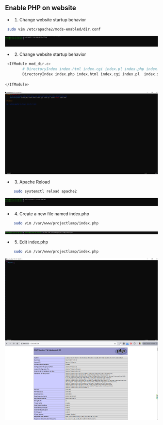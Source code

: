 ## Enable PHP on website

* 1. Change website startup behavior

```bash
 sudo vim /etc/apache2/mods-enabled/dir.conf
```

<img src="../images/virtualhost-directory.PNG" alt="Virtual Host Directory">

* 2. Change website startup behavior

```bash
 <IfModule mod_dir.c>
        # DirectoryIndex index.html index.cgi index.pl index.php index.xhtml index.htm
        DirectoryIndex index.php index.html index.cgi index.pl  index.xhtml index.htm

</IfModule>
```

<img src="../images/directory-index.PNG" alt="Directory Index">


* 3. Apache Reload

```bash
    sudo systemctl reload apache2
```

<img src="../images/reload-apache.PNG" alt="Reload Apache">


* 4. Create a new file named index.php

```bash
    sudo vim /var/www/projectlamp/index.php
```

<img src="../images/create-index-php.PNG" alt="Create php file">

* 5. Edit index.php

```bash
    sudo vim /var/www/projectlamp/index.php
```

<img src="../images/edit-index-php.PNG" alt="Edit php file">

<img src="../images/index-php-mod.PNG" alt="PHP file">

